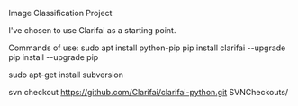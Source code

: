 Image Classification Project


I've chosen to use Clarifai as a starting point. 


Commands of use:
sudo apt install python-pip
pip install clarifai --upgrade
pip install --upgrade pip

sudo apt-get install subversion

svn checkout https://github.com/Clarifai/clarifai-python.git SVNCheckouts/

